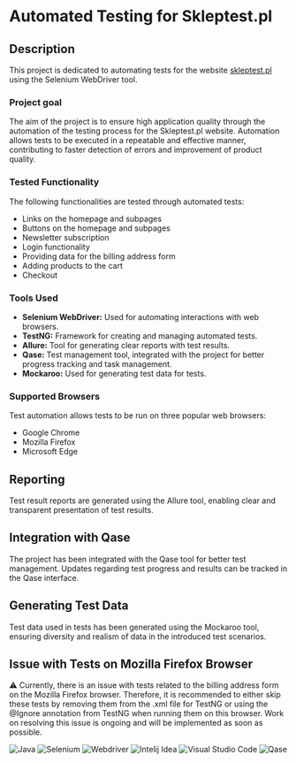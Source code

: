 # Automated Testing for Skleptest.pl

## Description

This project is dedicated to automating tests for the website [skleptest.pl](https://skleptest.pl/) using the Selenium WebDriver tool.

### Project goal

The aim of the project is to ensure high application quality through the automation of the testing process for the Skleptest.pl website. Automation allows tests to be executed in a repeatable and effective manner, contributing to faster detection of errors and improvement of product quality.

### Tested Functionality
The following functionalities are tested through automated tests:
- Links on the homepage and subpages
- Buttons on the homepage and subpages
- Newsletter subscription
- Login functionality
- Providing data for the billing address form
- Adding products to the cart
- Checkout

### Tools Used
- **Selenium WebDriver:** Used for automating interactions with web browsers.
- **TestNG:** Framework for creating and managing automated tests.
- **Allure:** Tool for generating clear reports with test results.
- **Qase:** Test management tool, integrated with the project for better progress tracking and task management.
- **Mockaroo:** Used for generating test data for tests.

### Supported Browsers
Test automation allows tests to be run on three popular web browsers:
- Google Chrome
- Mozilla Firefox
- Microsoft Edge

## Reporting

Test result reports are generated using the Allure tool, enabling clear and transparent presentation of test results.

## Integration with Qase

The project has been integrated with the Qase tool for better test management. Updates regarding test progress and results can be tracked in the Qase interface.

## Generating Test Data

Test data used in tests has been generated using the Mockaroo tool, ensuring diversity and realism of data in the introduced test scenarios.

## Issue with Tests on Mozilla Firefox Browser

⚠️ Currently, there is an issue with tests related to the billing address form on the Mozilla Firefox browser. Therefore, it is recommended to either skip these tests by removing them from the .xml file for TestNG or using the @Ignore annotation from TestNG when running them on this browser. Work on resolving this issue is ongoing and will be implemented as soon as possible.




![Java](https://img.shields.io/badge/Java-%230A1A2F?style=flat&logo=openjdk&logoColor=%236875CD) ![Selenium](https://img.shields.io/badge/Selenium-%230A1A2F?style=flat&logo=Selenium&logoColor=%2300cc00) ![Webdriver](https://img.shields.io/badge/Webdriver-%230A1A2F?style=flat&logo=Webdriver
) ![Intelij Idea](https://img.shields.io/badge/-IntelliJ%20IDEA-0A1A2F?style=flat&logo=intelliJ-idea&logoColor=0a76ef) ![Visual Studio Code](https://img.shields.io/badge/Visual%20Studio%20Code-%230A1A2F?style=flat&logo=Visual%20Studio&logoColor=%2348aaeb) ![Qase](https://img.shields.io/badge/Qase-%230A1A2F?style=flat&logo=Qase&logoColor=%236875CD)

